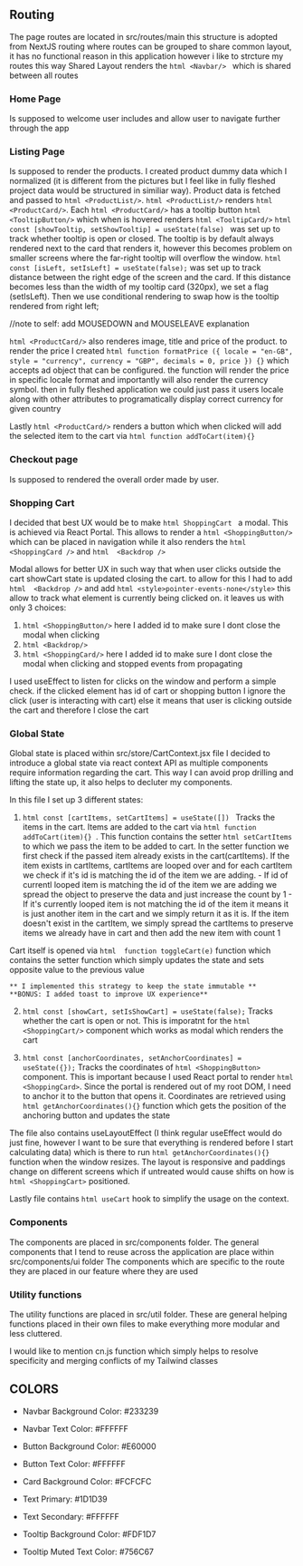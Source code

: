## Routing

The page routes are located in src/routes/main this structure is adopted from NextJS routing where routes can be grouped to share common layout, it has no functional reason in this application however i like to strcture my routes this way
Shared Layout renders the `html <Navbar/> ` which is shared between all routes

### Home Page

Is supposed to welcome user includes and allow user to navigate further through the app

### Listing Page

Is supposed to render the products. I created product dummy data which I normalized (it is different from the pictures but I feel like in fully fleshed project data would be structured in similiar way). Product data is fetched and passed to `html <ProductList/>`. `html <ProductList/>` renders `html <ProductCard/>`.
Each `html <ProductCard/>` has a tooltip button `html <TooltipButton/>` which when is hovered renders `html <TooltipCard/>`
`html const [showTooltip, setShowTooltip] = useState(false) ` was set up to track whether tooltip is open or closed.
The tooltip is by default always rendered next to the card that renders it, however this becomes problem on smaller screens where the far-right tooltip will overflow the window.
`html const [isLeft, setIsLeft] = useState(false);` was set up to track distance between the right edge of the screen and the card. If this distance becomes less than the width of my tooltip card (320px), we set a flag (setIsLeft).
Then we use conditional rendering to swap how is the tooltip rendered from right left;

//note to self: add MOUSEDOWN and MOUSELEAVE explanation

`html <ProductCard/>` also renderes image, title and price of the product. to render the price I created `html function formatPrice ({ locale = "en-GB", style = "currency", currency = "GBP", decimals = 0, price }) {}`
which accepts ad object that can be configured. the function will render the price in specific locale format and importantly will also render the currency symbol. then in fully fleshed application we could just pass it users locale along with other attributes to programatically display correct currency for given country

Lastly `html <ProductCard/>` renders a button which when clicked will add the selected item to the cart via `html function addToCart(item){} `

### Checkout page

Is supposed to rendered the overall order made by user.

### Shopping Cart

I decided that best UX would be to make `html ShoppingCart ` a modal.
This is achieved via React Portal. This allows to render a `html <ShoppingButton/>` which can be placed in navigation while it also renders the `html <ShoppingCard />` and `html  <Backdrop />`

Modal allows for better UX in such way that when user clicks outside the cart showCart state is updated closing the cart.
to allow for this I had to add `html  <Backdrop />` and add `html <style>pointer-events-none</style>`
this allow to track what element is currently being clicked on. it leaves us with only 3 choices:

1.  `html <ShoppingButton/>` here I added id to make sure I dont close the modal when clicking
2.  `html <Backdrop/>`
3.  `html <ShoppingCard/>` here I added id to make sure I dont close the modal when clicking and stopped events from propagating

I used useEffect to listen for clicks on the window and perform a simple check. if the clicked element has id of cart or shopping button I ignore the click (user is interacting with cart) else it means that user is clicking outside the cart and therefore I close the cart

### Global State

Global state is placed within src/store/CartContext.jsx file
I decided to introduce a global state via react context API as multiple components require information regarding the cart.
This way I can avoid prop drilling and lifting the state up, it also helps to decluter my components.

In this file I set up 3 different states:

1.  `html const [cartItems, setCartItems] = useState([]) `
    Tracks the items in the cart. Items are added to the cart via `html function addToCart(item){} `.
    This function contains the setter `html setCartItems` to which we pass the item to be added to cart.
    In the setter function we first check if the passed item already exists in the cart(cartItems).
    If the item exists in cartItems, cartItems are looped over and for each cartItem we check if it's id is matching the id of the item we are adding. - If id of currentl looped item is matching the id of the item we are adding we spread the object to preserve the data and just increase the count by 1 - If it's currently looped item is not matching the id of the item it means it is just another item in the cart and we simply return it as it is.
    If the item doesn't exist in the cartItem, we simply spread the cartItems to preserve items we already have in cart and then add the new item with count 1

Cart itself is opened via `html  function toggleCart(e)` function which contains the setter function which simply updates the state and sets opposite value to the previous value

    ** I implemented this strategy to keep the state immutable **
    **BONUS: I added toast to improve UX experience**

2.  `html const [showCart, setIsShowCart] = useState(false);`
    Tracks whether the cart is open or not. This is imporatnt for the `html <ShoppingCart/>` component which works as modal which renders the cart

3.  `html const [anchorCoordinates, setAnchorCoordinates] = useState({});`
    Tracks the coordinates of `html <ShoppingButton>` component. This is important because I used React portal to render `html <ShoppingCard>`. Since the portal is rendered out of my root DOM, I need to anchor it to the button that opens it.
    Coordinates are retrieved using `html getAnchorCoordinates(){}` function which gets the position of the anchoring button and updates the state

The file also contains useLayoutEffect (I think regular useEffect would do just fine, however I want to be sure that everything is rendered before I start calculating data) which is there to run `html getAnchorCoordinates(){}` function when the window resizes.
The layout is responsive and paddings change on different screens which if untreated would cause shifts on how is `html <ShoppingCart>` positioned.

Lastly file contains `html useCart` hook to simplify the usage on the context.

### Components

The components are placed in src/components folder.
The general components that I tend to reuse across the application are place within src/components/ui folder
The components which are specific to the route they are placed in our feature where they are used

### Utility functions

The utility functions are placed in src/util folder.
These are general helping functions placed in their own files to make everything more modular and less cluttered.

I would like to mention cn.js function which simply helps to resolve specificity and merging conflicts of my Tailwind classes

## COLORS

- Navbar Background Color: #233239
- Navbar Text Color: #FFFFFF

- Button Background Color: #E60000
- Button Text Color: #FFFFFF

- Card Background Color: #FCFCFC

- Text Primary: #1D1D39
- Text Secondary: #FFFFFF

- Tooltip Background Color: #FDF1D7
- Tooltip Muted Text Color: #756C67

